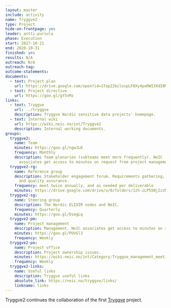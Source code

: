 ```yaml
---
layout: master
include: activity
name: Tryggve2
type: Project
hide-on-frontpage: yes
leader: antti-pursula
phase: Execution
start: 2017-10-21
end: 2020-10-31
finished: yes
results: N/A
outreach: N/A
outreach-tag:
outcome-statements:
documents:
  - text: Project plan
    url: https://drive.google.com/open?id=1TopZ2bilospLF8Xy4poRWI3XdI8MXqLo
  - text: Project directive
    url: https://goo.gl/gY5vMz
links:
  - text: Tryggve
    url: ../tryggve
    description: Tryggve Nordic sensitive data projects' homepage.
  - text: Internal wiki
    url: https://wiki.neic.no/int/Tryggve2
    description: Internal working documents.
groups:
  tryggve2:
    name: Team
    minutes: https://goo.gl/ngwJLK
    frequency: Monthly
    description: Team plenaries (subteams meet more frequently). NeIC
      associates get access to minutes on request from project management.
  tryggve2-rg:
    name: Reference group
    description: Stakeholder engagement forum. Requirements gathering, outreach
      and quality assurance.
    frequency: meet twice annually, and as needed per deliverable
    minutes: https://drive.google.com/drive/u/0/folders/1zh-zLP55NjIzzMsxjHTsvPIl7dh_gkak
  tryggve2-sg:
    name: Steering group
    description: The Nordic ELIXIR nodes and NeIC.
    frequency: Quarterly
    minutes: https://goo.gl/DsegLq
  tryggve2-pm:
    name: Project management
    description: Management. NeIC associates get access to minutes on request from project management.
    minutes: https://goo.gl/PUVGl3
    frequency: Weekly
  tryggve2-po:
    name: Project office
    description: Project ownership issues.
    minutes: https://wiki.neic.no/int/Category:Tryggve_management_meetings
    frequency: Weekly
  tryggve2-links:
    name: Useful links
    description: Tryggve useful links
    absolute_link: https://neic.no/tryggve/links/
    linkname: links
---
```

Tryggve2 continues the collaboration of the first [Tryggve](../tryggve/) project.

